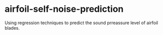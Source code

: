 # airfoil-self-noise-prediction
Using regression techniques to predict the sound prreassure level of airfoil blades.
